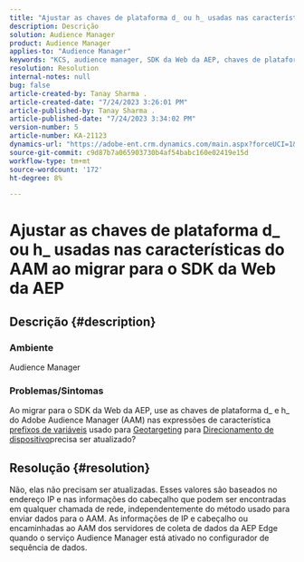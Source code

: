 ```yaml
---
title: "Ajustar as chaves de plataforma d_ ou h_ usadas nas características do AAM ao migrar para o SDK da Web da AEP"
description: Descrição
solution: Audience Manager
product: Audience Manager
applies-to: "Audience Manager"
keywords: "KCS, audience manager, SDK da Web da AEP, chaves de plataforma, geolocalização, prefixos de variáveis, direcionamento de dispositivo"
resolution: Resolution
internal-notes: null
bug: false
article-created-by: Tanay Sharma .
article-created-date: "7/24/2023 3:26:01 PM"
article-published-by: Tanay Sharma .
article-published-date: "7/24/2023 3:34:02 PM"
version-number: 5
article-number: KA-21123
dynamics-url: "https://adobe-ent.crm.dynamics.com/main.aspx?forceUCI=1&pagetype=entityrecord&etn=knowledgearticle&id=1cbd5461-362a-ee11-bdf4-6045bd006239"
source-git-commit: c9d87b7a065903730b4af54babc160e02419e15d
workflow-type: tm+mt
source-wordcount: '172'
ht-degree: 8%

---
```


# Ajustar as chaves de plataforma d_ ou h_ usadas nas características do AAM ao migrar para o SDK da Web da AEP

## Descrição {#description}


### Ambiente

Audience Manager

### Problemas/Sintomas

Ao migrar para o SDK da Web da AEP, use as chaves de plataforma d_ e h_ do Adobe Audience Manager (AAM) nas expressões de característica [prefixos de variáveis](https://experienceleague.adobe.com/docs/audience-manager/user-guide/features/traits/trait-variable-prefixes.html) usado para [Geotargeting](https://experienceleague.adobe.com/docs/audience-manager/user-guide/features/traits/trait-geotarget-keys.html) para [Direcionamento de dispositivo](https://experienceleague.adobe.com/docs/audience-manager/user-guide/features/traits/trait-device-targeting.html)precisa ser atualizado?


## Resolução {#resolution}


Não, elas não precisam ser atualizadas. Esses valores são baseados no endereço IP e nas informações do cabeçalho que podem ser encontradas em qualquer chamada de rede, independentemente do método usado para enviar dados para o AAM. As informações de IP e cabeçalho ou encaminhadas ao AAM dos servidores de coleta de dados da AEP Edge quando o serviço Audience Manager está ativado no configurador de sequência de dados.
